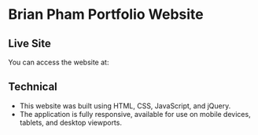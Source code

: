 # Brian Pham Portfolio Website

## Live Site
You can access the website at: 

## Technical
- This website was built using HTML, CSS, JavaScript, and jQuery.
- The application is fully responsive, available for use on mobile devices, tablets, and desktop viewports.
